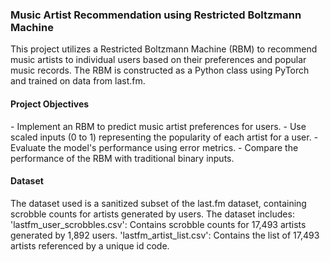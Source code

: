 <h3>Music Artist Recommendation using Restricted Boltzmann Machine</h3></n>
This project utilizes a Restricted Boltzmann Machine (RBM) to recommend music artists to individual users based on their preferences and popular music records. The RBM is constructed as a Python class using PyTorch and trained on data from last.fm.

  <h4>Project Objectives</h4>
- Implement an RBM to predict music artist preferences for users.</n>
- Use scaled inputs (0 to 1) representing the popularity of each artist for a user.</n>
- Evaluate the model's performance using error metrics.</n>
- Compare the performance of the RBM with traditional binary inputs.</n>

<h4>Dataset</h4>
The dataset used is a sanitized subset of the last.fm dataset, containing scrobble counts for artists generated by users. 
The dataset includes:
'lastfm_user_scrobbles.csv': Contains scrobble counts for 17,493 artists generated by 1,892 users.
'lastfm_artist_list.csv': Contains the list of 17,493 artists referenced by a unique id code.
